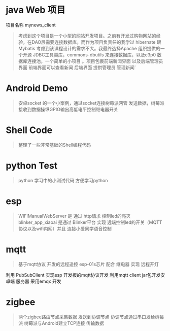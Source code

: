 # java Web 项目 
项目名称 mynews_client 
>考虑到这个项目是一个小型的网站开发项目。之前有开发过购物网站的经验，在DAO层需要连接数据库。而作为项目负责任的我学过 hibernate 跟 Mybatis 考虑到该课程设计的需求不大。我最终选择Apache 组织提供的一个开源 JDBC工具类库，commons-dbutils 来连接数据库，以及c3p0 数据库连接池。一个简单的小项目 。项目包裹前端新闻界面 以及后端管理员界面 前端界面可以查看新闻 后端界面 提供管理员 管理新闻`
# Android Demo
>安卓socket 的一个小案例，通过socket连接树莓派网管 发送数据，树莓派接收到数据操纵GPIO输出高低电平控制继电器开关
# Shell Code
> 整理了一些非常基础的Shell编程代码 

# python Test
> python 学习中的小测试代码 方便学习python

# esp
> WIFIManualWebServer 是 通过 http请求 控制led的亮灭 
> blinker_app_xiaoai 是通过 Blinker平台 实现 远端控制led的开关（MQTT协议以及wifi内网）并且 连接小爱同学语音控制
# mqtt 
> 基于mqtt协议 开发的远程遥控 esp-01s芯片 配合 继电器 实现 远程开灯 

利用 PubSubClient 实现esp 开发板的mqtt协议开发
利用mqtt client jar包开发安卓端 
服务器 采用emqx 开发 
# zigbee
>两个zigbee路由节点采集数据 发送到协调节点 协调节点通过串口发给树莓派 树莓派与Android建立TCP连接 传输数据
